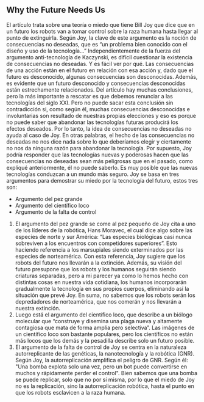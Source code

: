 ## Why the Future Needs Us

  El artículo trata sobre una teoría o miedo que tiene Bill Joy que dice que en un futuro los robots van a  tomar control sobre la raza humana hasta llegar al punto de extinguirla. Según Joy, la clave de este argumento es la noción de consecuencias no deseadas, que es “un problema bien conocido con el diseño y uso de la tecnología…” Independientemente de la fuerza del argumento anti-tecnología de Kaczynski, es difícil cuestionar la existencia de consecuencias no deseadas. Y es fácil ver por qué. Las consecuencias de una acción están en el futuro en relación con esa acción y, dado que el futuro es desconocido, algunas consecuencias son desconocidas. Además, es evidente que un futuro desconocido y consecuencias desconocidas están estrechamente relacionados.
  Del artículo hay muchas conclusiones, pero la más importante a rescatar es que debemos renunciar a las tecnologías del siglo XXI. Pero no puede sacar esta conclusión sin contradicción si, como según él, muchas consecuencias desconocidas e involuntarias son resultado de nuestras propias elecciones y eso es porque no puede saber que abandonar las tecnologías futuras producirá los efectos deseados.
Por lo tanto, la idea de consecuencias no deseadas no ayuda al caso de Joy. En otras palabras, el hecho de las consecuencias no deseadas no nos dice nada sobre lo que deberíamos elegir y ciertamente no nos da ninguna razón para abandonar la tecnología. Por supuesto, Joy podría responder que las tecnologías nuevas y poderosas hacen que las consecuencias no deseadas sean más peligrosas que en el pasado, como expliqué anteriormente, él no puede saberlo. Es muy posible que las nuevas tecnologías conduzcan a un mundo más seguro.
Joy se basa en tres argumentos para demostrar su miedo por la tecnología del futuro, estos tres son:
* Argumento del pez grande
* Argumento del científico loco
* Argumento de la falta de control

1. El argumento del pez grande se come al pez pequeño de Joy cita a uno de los líderes de la robótica, Hans Moravec, el cual dice algo sobre las especies de norte y sur América: “Las especies biológicas casi nunca sobreviven a los encuentros con competidores superiores”.  Esto haciendo referencia a los marsupiales siendo exterminados por las especies de norteamérica. Con esta referencia, Joy sugiere que los robots del futuro nos llevarán a la extinción. Además, su visión del futuro presupone que los robots y los humanos seguirán siendo criaturas separadas, pero a mi parecer ya como lo hemos hecho con distintas cosas en nuestra vida cotidiana, los humanos incorporarán gradualmente la tecnología en sus propios cuerpos, eliminando así la situación que prevé Joy. En suma, no sabemos que los robots serán los depredadores de norteamérica, que nos comerán y nos llevarán a nuestra extinción.
2. Luego está el argumento del científico loco, que describe a un biólogo molecular que “construye y disemina una plaga nueva y altamente contagiosa que mata de forma amplia pero selectiva”. Las imágenes de un científico loco son bastante populares, pero los científicos no están más locos que los demás y la pesadilla describe solo un futuro posible.
3. El argumento de la falta de control de Joy se centra en la naturaleza autorreplicante de las genéticas, la nanotecnología y la robótica (GNR). Según Joy, la autorreplicación amplifica el peligro de GNR. Según él: "Una bomba explota solo una vez, pero un bot puede convertirse en muchos y rápidamente perder el control". Bien sabemos que una bomba se puede replicar, solo que no por sí misma, por lo que el miedo de Joy no es la replicación, sino la autorreplicación robótica, hasta el punto en que los robots esclavicen a la raza humana.









